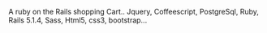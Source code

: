 A ruby on the Rails shopping Cart.. 
Jquery, Coffeescript, PostgreSql, Ruby, Rails 5.1.4, Sass, Html5, css3, bootstrap...
